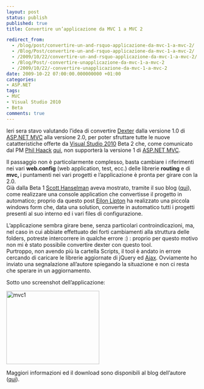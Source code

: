 ```yaml
---
layout: post
status: publish
published: true
title: Convertire un’applicazione da MVC 1 a MVC 2

redirect_from: 
  - /blog/post/convertire-un-and-rsquo-applicazione-da-mvc-1-a-mvc-2/
  - /Blog/Post/convertire-un-and-rsquo-applicazione-da-mvc-1-a-mvc-2/
  - /2009/10/22/convertire-un-and-rsquo-applicazione-da-mvc-1-a-mvc-2/
  - /Blog/Post/-convertire-unapplicazione-da-mvc-1-a-mvc-2
  - /2009/10/22/-convertire-unapplicazione-da-mvc-1-a-mvc-2
date: 2009-10-22 07:00:00.000000000 +01:00
categories:
- ASP.NET
tags:
- MVC
- Visual Studio 2010
- Beta
comments: true
---
```

<p>
	Ieri sera stavo valutando l&rsquo;idea di convertire <a href="http://imperugo.tostring.it/Categories/Archive/Dexter" target="_blank" title="Dexter Blog Engine">Dexter</a> dalla versione 1.0 di <a href="http://imperugo.tostring.it/Categories/Archive/MVC" target="_blank" title="ASP.NET MVC">ASP.NET MVC</a> alla versione 2.0, per poter sfruttare tutte le nuove catatteristiche offerte da <a href="http://imperugo.tostring.it/tags/archive/visual+studio+2010" target="_blank" title="Visual Studio 2010">Visual Studio 2010</a> Beta 2 che, come comunicato dal PM <a href="http://haacked.com/" rel="nofollow" target="_blank">Phil Haack</a>&nbsp;<a href="http://haacked.com/archive/2009/10/20/vs10beta2-and-aspnetmvc.aspx" rel="nofollow" target="_blank" title="VS10 Beta 2 From an ASP.NET MVC Perspective">qui</a>, non supporter&agrave; la versione 1 di <a href="http://imperugo.tostring.it/Categories/Archive/MVC" target="_blank" title="ASP.NET MVC">ASP.NET MVC</a>.</p>
<p>
	Il passaggio non &egrave; particolarmente complesso, basta cambiare i riferimenti nei vari <strong>web.config</strong> (web application, test, ecc.) delle librerie <strong>routing</strong> e di <strong>mvc, </strong>i puntamenti nei vari progetti e l&rsquo;applicazione &egrave; pronta per girare con la 2.0.&nbsp; <br />
	Gi&agrave; dalla Beta 1 <a href="http://www.hanselman.com/blog/" rel="nofollow" target="_blank" title="Scott Hanselman">Scott Hanselman</a> aveva mostrato, tramite il suo blog (<a href="http://www.hanselman.com/blog/CheesyASPNETMVCProjectUpgraderForVisualStudio2010Beta1.aspx" rel="nofollow" target="_blank" title="Cheesy ASP.NET MVC Project Upgrader for Visual Studio 2010 Beta 1">qui</a>), come realizzare una console application che convertisse il progetto in automatico; proprio da questo post <a href="http://weblogs.asp.net/leftslipper/default.aspx" rel="nofollow" target="_blank" title="Eilon Lipton'Blog">Eilon Lipton</a> ha realizzato una piccola windows form che, data una solution, converte in automatico tutti i progetti presenti al suo interno ed i vari files di configurazione.</p>
<p>
	L&rsquo;applicazione sembra girare bene, senza particolari controindicazioni, ma, nel caso in cui abbiate effettuato dei forti cambiamenti alla struttura delle folders, potreste intercorrere in qualche errore :) : proprio per questo motivo non mi &egrave; stato possibile convertire dexter con questo tool. <br />
	Purtroppo, non avendo pi&ugrave; la cartella Scripts, il tool &egrave; andato in errore cercando di caricare le librerie aggiornate di jQuery ed <a href="http://en.wikipedia.org/wiki/Ajax_(programming)" rel="nofollow" target="_blank">Ajax</a>. Ovviamente ho inviato una segnalazione all&rsquo;autore spiegando la situazione e non ci resta che sperare in un aggiornamento.</p>
<p>
	Sotto uno screenshot dell&rsquo;applicazione:</p>
<p>
	<a href="http://imperugo.tostring.it/Content/Uploaded/image/mvc1.jpg" rel="shadowbox"><img alt="mvc1" border="0" height="193" src="http://imperugo.tostring.it/Content/Uploaded/image/mvc1_thumb.jpg" style="border-bottom: 0px; border-left: 0px; display: inline; border-top: 0px; border-right: 0px" title="mvc1" width="244" /></a></p>
<p>
	Maggiori informazioni ed il download sono disponibili al blog dell&rsquo;autore (<a href="http://weblogs.asp.net/leftslipper/archive/2009/10/19/migrating-asp-net-mvc-1-0-applications-to-asp-net-mvc-2.aspx" rel="nofollow" target="_blank" title="Migrating ASP.NET MVC 1.0 applications to ASP.NET MVC 2">qui</a>).</p>
